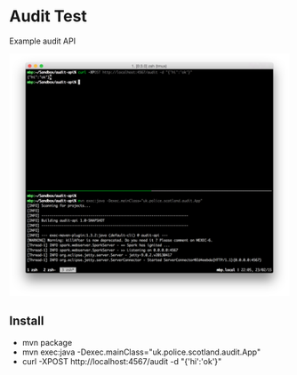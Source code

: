 # Audit Test

Example audit API

![screen](https://github.com/gaving/audit-api/raw/master/docs/1.png)

## Install

- mvn package
- mvn exec:java -Dexec.mainClass="uk.police.scotland.audit.App"
- curl -XPOST http://localhost:4567/audit -d "{'hi':'ok'}"
